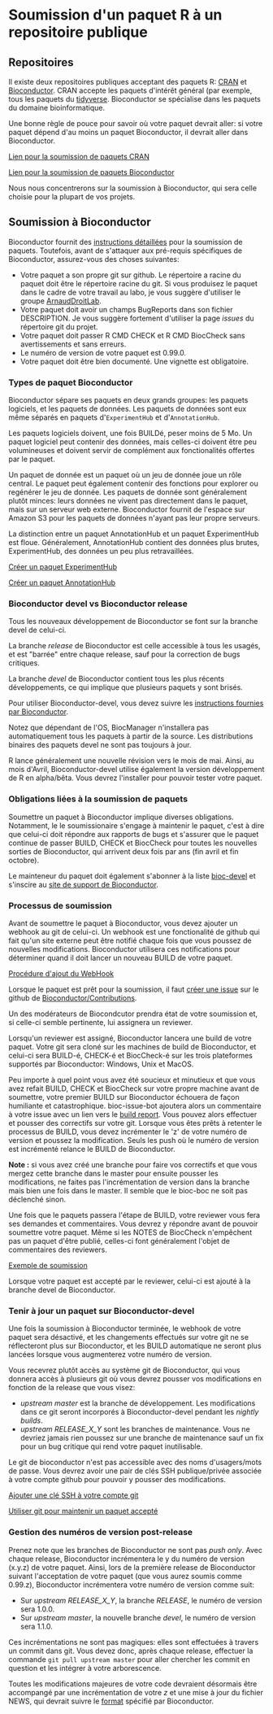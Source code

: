# Soumission d'un paquet R à un repositoire publique

## Repositoires

Il existe deux repositoires publiques acceptant des paquets R: 
[CRAN](https://cran.r-project.org/) et 
[Bioconductor](https://www.bioconductor.org/). CRAN accepte les paquets 
d'intérêt général (par exemple, tous les paquets du [tidyverse](https://www.tidyverse.org/).
Bioconductor se spécialise dans les paquets du
domaine bioinformatique.

Une bonne règle de pouce pour savoir où votre paquet devrait aller: si votre 
paquet dépend d'au moins un paquet Bioconductor, il devrait aller dans 
Bioconductor.

[Lien pour la soumission de paquets CRAN](https://cran.r-project.org/submit.html)

[Lien pour la soumission de paquets Bioconductor](https://www.bioconductor.org/developers/package-submission/)

Nous nous concentrerons sur la soumission à Bioconductor, qui sera celle choisie
pour la plupart de vos projets.

## Soumission à Bioconductor

Bioconductor fournit des [instructions détaillées](https://www.bioconductor.org/developers/package-submission/)
pour la soumission 
de paquets. Toutefois, avant de s'attaquer aux pré-requis spécifiques de 
Bioconductor, assurez-vous des choses suivantes:

- Votre paquet a son propre git sur github. Le répertoire a racine du paquet
  doit être le répertoire racine du git. Si vous produisez le paquet dans le 
  cadre de votre travail au labo, je vous suggère d'utiliser le groupe
  [ArnaudDroitLab](https://github.com/ArnaudDroitLab).
- Votre paquet doit avoir un champs BugReports dans son fichier DESCRIPTION.
  Je vous suggère fortement d'utiliser la page *issues* du répertoire git
  du projet.
- Votre paquet doit passer R CMD CHECK et R CMD BiocCheck sans avertissements
  et sans erreurs.
- Le numéro de version de votre paquet est 0.99.0. 
- Votre paquet doit être bien documenté. Une vignette est obligatoire.
  
### Types de paquet Bioconductor

Bioconductor sépare ses paquets en deux grands groupes: les paquets logiciels,
et les paquets de données. Les paquets de données sont eux même séparés en 
paquets d'`ExperimentHub` et d'`AnnotationHub`.

Les paquets logiciels doivent, une fois BUILDé, peser moins de 5 Mo. Un paquet
logiciel peut contenir des données, mais celles-ci doivent être peu 
volumineuses et doivent servir de complément aux fonctionalités offertes par le
paquet.
  
Un paquet de donnée est un paquet où un jeu de donnée joue un rôle central. Le
paquet peut également contenir des fonctions pour explorer ou regénérer le jeu
de donnée. Les paquets de donnée sont généralement plutôt minces: leurs données
ne vivent pas directement dans le paquet, mais sur un serveur web externe.
Bioconductor fournit de l'espace sur Amazon S3 pour les paquets de données
n'ayant pas leur propre serveurs.

La distinction entre un paquet AnnotationHub et un paquet ExperimentHub est floue.
Généralement, AnnotationHub contient des données plus brutes, ExperimentHub,
des données un peu plus retravaillées.

[Créer un paquet ExperimentHub](http://bioconductor.org/packages/release/bioc/vignettes/ExperimentHub/inst/doc/CreateAnExperimentHubPackage.html)

[Créer un paquet AnnotationHub](http://bioconductor.org/packages/release/bioc/vignettes/AnnotationHub/inst/doc/CreateAnAnnotationPackage.html)

### Bioconductor devel vs Bioconductor release

Tous les nouveaux développement de Bioconductor se font sur la branche devel
de celui-ci.

La branche *release* de Bioconductor est celle accessible à tous les usagés, et 
est "barrée" entre chaque release, sauf pour la correction de bugs critiques.

La branche *devel* de Bioconductor contient tous les plus récents développements, 
ce qui implique que plusieurs paquets y sont brisés.

Pour utiliser Bioconductor-devel, vous devez suivre les 
[instructions fournies par Bioconductor](https://bioconductor.org/developers/how-to/useDevel/).

Notez que dépendant de l'OS, BiocManager n'installera pas automatiquement tous
les paquets à partir de la source. Les distributions binaires des paquets devel
ne sont pas toujours à jour.

R lance généralement une nouvelle révision vers le mois de mai. Ainsi, 
au mois d'Avril, Bioconductor-devel utilise également la version développement de
R en alpha/bêta. Vous devrez l'installer pour pouvoir tester votre paquet.

### Obligations liées à la soumission de paquets

Soumettre un paquet à Bioconductor implique diverses obligations. Notamment,
le le soumissionaire s'engage à maintenir le paquet, c'est à dire que celui-ci
doit répondre aux rapports de bugs et s'assurer que le paquet continue de 
passer BUILD, CHECK et BiocCheck pour toutes les nouvelles sorties de 
Bioconductor, qui arrivent deux fois par ans (fin avril et fin octobre).

Le mainteneur du paquet doit également s'abonner à la liste 
[bioc-devel](https://stat.ethz.ch/mailman/listinfo/bioc-devel) et s'inscire au 
[site de support de Bioconductor](https://support.bioconductor.org/).

### Processus de soumission

Avant de soumettre le paquet à Bioconductor, vous devez ajouter un webhook au 
git de celui-ci. Un webhook est une fonctionalité de github qui fait qu'un site
externe peut être notifié chaque fois que vous poussez de nouvelles modifications.
Bioconductor utilisera ces notifications pour déterminer quand il doit lancer un 
nouveau BUILD de votre paquet.

[Procédure d'ajout du WebHook](https://github.com/Bioconductor/Contributions#adding-a-web-hook)

Lorsque le paquet est prêt pour la soumission, il faut 
[créer une issue](https://github.com/Bioconductor/Contributions/issues/new) sur le
github de [Bioconductor/Contributions](https://github.com/Bioconductor/Contributions).

Un des modérateurs de Biocondcutor prendra état de votre soumission et, si
celle-ci semble pertinente, lui assignera un reviewer.

Lorsqu'un reviewer est assigné, Bioconductor lancera une build de votre paquet.
Votre git sera cloné sur les machines de build de Bioconductor, et celui-ci
sera BUILD-é, CHECK-é et BiocCheck-é sur les trois plateformes supportés par 
Bioconductor: Windows, Unix et MacOS.

Peu importe à quel point vous avez été soucieux et minutieux et que vous avez
refait BUILD, CHECK et BiocCheck sur votre propre machine avant de soumettre, 
votre premier BUILD sur Bioconductor échouera de façon humiliante et 
catastrophique. bioc-issue-bot ajoutera alors un commentaire à votre issue
avec un lien vers le 
[build report](http://bioconductor.org/spb_reports/metagene2_buildreport_20190405175625.html).
Vous pouvez alors effectuer et pousser des 
correctifs sur votre git. Lorsque vous êtes prêts à retenter le processus de 
BUILD, vous devez incrémenter le 'z' de votre numéro de version et poussez la 
modification. Seuls les push où le numéro de version est incrémenté relance le
BUILD de Bioconductor.

**Note :** si vous avez créé une branche pour faire vos correctifs et que vous mergez
cette branche dans le master pour ensuite pousser les modifications, ne faites pas 
l'incrémentation de version dans la branche mais bien une fois dans le master. Il 
semble que le bioc-boc ne soit pas déclenché sinon.

Une fois que le paquets passera l'étape de BUILD, votre reviewer vous fera ses
demandes et commentaires. Vous devrez y répondre avant de pouvoir soumettre
votre paquet. Même si les NOTES de BiocCheck n'empêchent pas un paquet d'être 
publié, celles-ci font généralement l'objet de commentaires des reviewers.

[Exemple de soumission](https://github.com/Bioconductor/Contributions/issues/1081)

Lorsque votre paquet est accepté par le reviewer, celui-ci est ajouté à la branche
devel de Bioconductor.

### Tenir à jour un paquet sur Bioconductor-devel

Une fois la soumission à Bioconductor terminée, le webhook de votre paquet sera 
désactivé, et les changements effectués sur votre git ne se réflecteront plus sur
Bioconductor, et les BUILD automatique ne seront plus lancées lorsque vous
augmenterez votre numéro de version.

Vous recevrez plutôt accès au système git de Bioconductor, qui vous donnera 
accès à plusieurs git où vous devrez pousser vos modifications en fonction
de la release que vous visez:

- *upstream master* est la branche de développement. Les modifications dans ce git
  seront incorporés à Bioconductor-devel pendant les *nightly builds*.
- *upstream RELEASE_X_Y* sont les branches de maintenance. Vous ne devriez
  jamais rien poussez sur une branche de maintenance sauf un fix pour un bug 
  critique qui rend votre paquet inutilisable.

Le git de bioconductor n'est pas accessible avec des noms d'usagers/mots de passe.
Vous devrez avoir une pair de clés SSH publique/privée associée à votre compte
github pour pouvoir y pousser des modifications.

[Ajouter une clé SSH à votre compte git](https://help.github.com/en/articles/connecting-to-github-with-ssh)

[Utiliser git pour maintenir un paquet accepté](https://bioconductor.org/developers/how-to/git/maintain-bioc-only/)

### Gestion des numéros de version post-release

Prenez note que les branches de Bioconductor ne sont pas *push only*. Avec 
chaque release, Bioconductor incrémentera le y du numéro de version (x.y.z) de 
votre paquet. Ainsi, lors de la première release de Bioconductor suivant 
l'acceptation de  votre paquet (que vous aurez soumis comme 0.99.z), 
Bioconductor incrémentera votre numéro de version comme suit:

- Sur *upstream RELEASE_X_Y*, la branche *RELEASE*, le numéro de version sera 
  1.0.0.
- Sur *upstream master*, la nouvelle branche *devel*, le numéro de version sera
  1.1.0.

Ces incrémentations ne sont pas magiques: elles sont effectuées à travers un
commit dans git. Vous devez donc, après chaque release, effectuer la commande
`git pull upstream master` pour aller chercher les commit en question et les 
intégrer à votre arborescence.

Toutes les modifications majeures de votre code devraient désormais être 
accompangé par une incrémentation de votre *z* et une mise à jour du fichier
NEWS, qui devrait suivre le 
[format](https://www.bioconductor.org/developers/package-guidelines/#news)
 spécifié par Bioconductor.

